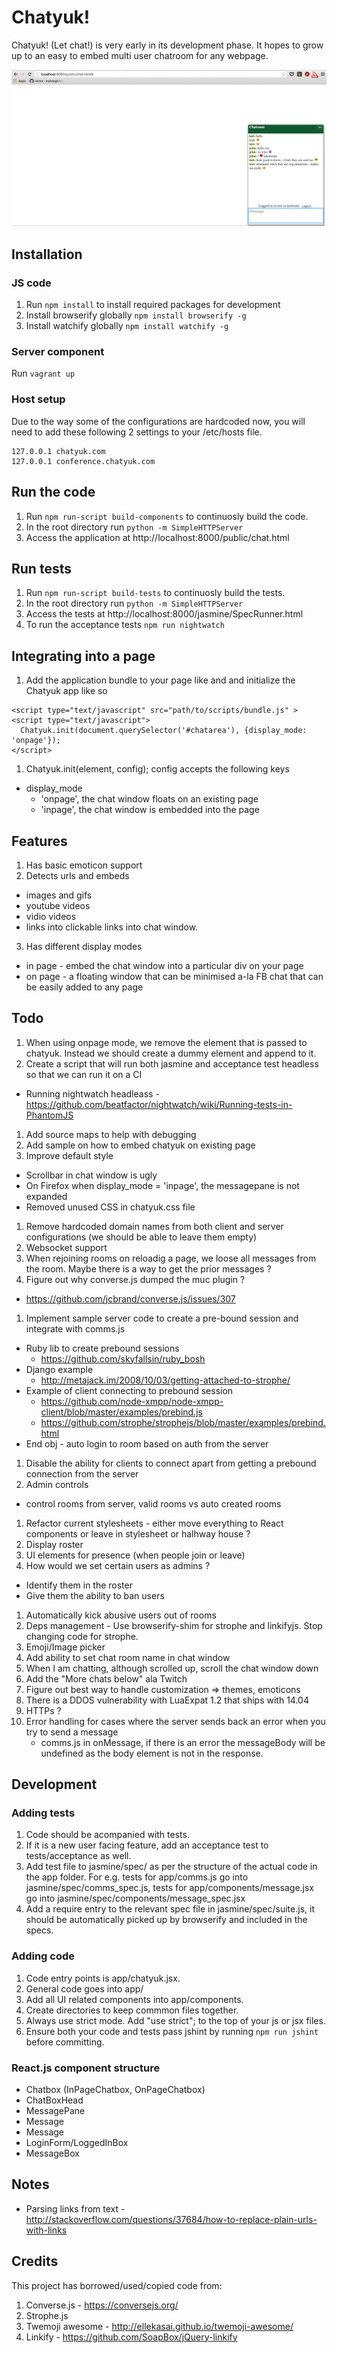 # Chatyuk!

Chatyuk! (Let chat!) is very early in its development phase. It hopes to grow up to an easy to embed multi user chatroom for any webpage.

![Crappy screenshot](/docs/imgs/screenshot.png?raw=true "Crappy screenshot")

## Installation

### JS code

1. Run `npm install` to install required packages for development
2. Install browserify globally `npm install browserify -g`
3. Install watchify globally `npm install watchify -g`


### Server component

Run `vagrant up`

### Host setup

Due to the way some of the configurations are hardcoded now, you will need to add these following 2 settings to your /etc/hosts file. 

```
127.0.0.1 chatyuk.com
127.0.0.1 conference.chatyuk.com
```

## Run the code

1. Run `npm run-script build-components` to continuosly build the code.
2. In the root directory run `python -m SimpleHTTPServer`
3. Access the application at http://localhost:8000/public/chat.html

## Run tests

1. Run `npm run-script build-tests` to continuosly build the tests.
2. In the root directory run `python -m SimpleHTTPServer`
3. Access the tests at http://localhost:8000/jasmine/SpecRunner.html
4. To run the acceptance tests `npm run nightwatch`

## Integrating into a page

1. Add the application bundle to your page like and and initialize the Chatyuk app like so
```
<script type="text/javascript" src="path/to/scripts/bundle.js" >
<script type="text/javascript">
  Chatyuk.init(document.querySelector('#chatarea'), {display_mode: 'onpage'});
</script>
```
1. Chatyuk.init(element, config);
config accepts the following keys
  * display_mode 
    - 'onpage', the chat window floats on an existing page
    - 'inpage', the chat window is embedded into the page

## Features

1. Has basic emoticon support
2. Detects urls and embeds 
  - images and gifs
  - youtube videos
  - vidio videos
  - links into clickable links
  into chat window.
3. Has different display modes
  - in page - embed the chat window into a particular div on your page
  - on page - a floating window that can be minimised a-la FB chat that can be easily added to any page

## Todo

1. When using onpage mode, we remove the element that is passed to chatyuk. Instead we should create a dummy element and append to it.
1. Create a script that will run both jasmine and acceptance test headless so that we can run it on a CI
  - Running nightwatch headleass - https://github.com/beatfactor/nightwatch/wiki/Running-tests-in-PhantomJS
1. Add source maps to help with debugging
1. Add sample on how to embed chatyuk on existing page
1. Improve default style 
  - Scrollbar in chat window is ugly
  - On Firefox when display_mode = 'inpage', the messagepane is not expanded
  - Removed unused CSS in chatyuk.css file
1. Remove hardcoded domain names from both client and server configurations (we should be able to leave them empty)
1. Websocket support
1. When rejoining rooms on reloadig a page, we loose all messages from the room. Maybe there is a way to get the prior messages ?
1. Figure out why converse.js dumped the muc plugin ?
  - https://github.com/jcbrand/converse.js/issues/307
1. Implement sample server code to create a pre-bound session and integrate with comms.js
  - Ruby lib to create prebound sessions
    - https://github.com/skyfallsin/ruby_bosh
  - Django example
    - http://metajack.im/2008/10/03/getting-attached-to-strophe/
  - Example of client connecting to prebound session 
    - https://github.com/node-xmpp/node-xmpp-client/blob/master/examples/prebind.js
    - https://github.com/strophe/strophejs/blob/master/examples/prebind.html
  - End obj - auto login to room based on auth from the server
1. Disable the ability for clients to connect apart from getting a prebound connection from the server
1. Admin controls
  - control rooms from server, valid rooms vs auto created rooms
1. Refactor current stylesheets - either move everything to React components or leave in stylesheet or halhway house ? 
1. Display roster
1. UI elements for presence (when people join or leave)
1. How would we set certain users as admins ?
  - Identify them in the roster
  - Give them the ability to ban users 
1. Automatically kick abusive users out of rooms
1. Deps management - Use browserify-shim for strophe and linkifyjs. Stop changing code for strophe.
1. Emoji/Image picker
1. Add ability to set chat room name in chat window
1. When I am chatting, although scrolled up, scroll the chat window down
1. Add the "More chats below" ala Twitch
1. Figure out best way to handle customization => themes, emoticons 
1. There is a DDOS vulnerability with LuaExpat 1.2 that ships with 14.04
1. HTTPs ?
1. Error handling for cases where the server sends back an error when you try to send a message
    - comms.js in onMessage, if there is an error the messageBody will be undefined as the body element is not in the response. 

## Development

### Adding tests

1. Code should be acompanied with tests.
1. If it is a new user facing feature, add an acceptance test to tests/acceptance as well.
1. Add test file to jasmine/spec/ as per the structure of the actual code in the app folder. For e.g. tests for app/comms.js go into  jasmine/spec/comms_spec.js, tests for app/components/message.jsx go into jasmine/spec/components/message_spec.jsx
1. Add a require entry to the relevant spec file in jasmine/spec/suite.js, it should be automatically picked up by browserify and included in the specs.

### Adding code

1. Code entry points is app/chatyuk.jsx.
1. General code goes into app/
1. Add all UI related components into app/components.
1. Create directories to keep commmon files together.
1. Always use strict mode. Add "use strict"; to the top of your js or jsx files.
1. Ensure both your code and tests pass jshint by running `npm run jshint` before committing.


### React.js component structure

 - Chatbox (InPageChatbox, OnPageChatbox)
  - ChatBoxHead
  - MessagePane
   - Message
   - Message
  - LoginForm/LoggedInBox
  - MessageBox

## Notes

  - Parsing links from text - http://stackoverflow.com/questions/37684/how-to-replace-plain-urls-with-links


## Credits

This project has borrowed/used/copied code from:

1. Converse.js - https://conversejs.org/
1. Strophe.js
1. Twemoji awesome - http://ellekasai.github.io/twemoji-awesome/
1. Linkify - https://github.com/SoapBox/jQuery-linkify
